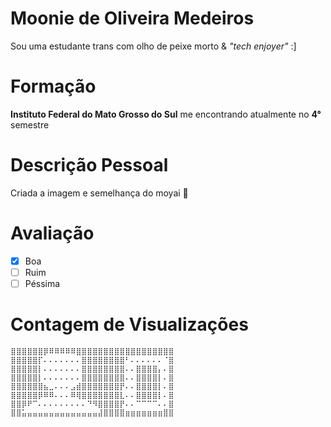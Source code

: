 # Moonie de Oliveira Medeiros

Sou uma estudante trans com olho de peixe morto & *"tech enjoyer"*  :]

# Formação

**Instituto Federal do Mato Grosso do Sul** me encontrando atualmente no **4°** semestre

# Descrição Pessoal

Criada a imagem e semelhança do moyai 🗿
 
# Avaliação

- [x] Boa
- [ ] Ruim
- [ ] Péssima

# Contagem de Visualizações

```
⣿⣿⣿⣿⣿⣿⡿⠿⠿⠿⠿⠿⣿⣿⣿⣿⣿⣿⣿⣿⣿⣿⣿⣿⣿⣿⣿⣿⣿⣿
⣿⣿⣿⣿⣿⡏⠄⠄⠄⠄⠄⠄⠄⣿⣿⣿⣿⣿⣿⣿⣿⠃⠄⠄⠄⠄⠄⠄⠈⣿
⣿⣿⣿⣿⣿⡇⠄⠄⠄⠄⠄⠄⠄⣿⣿⣿⣿⣿⣿⣿⣿⠄⠄⣿⣿⣿⣿⡄⠄⣿
⣿⣿⣿⣿⣿⡇⠄⠄⠄⠄⠄⠄⠄⣿⣿⣿⣿⣿⣿⣿⣿⠄⠄⣿⣿⣿⣿⡇⠄⣿
⣿⣿⣿⣿⣿⣿⣦⣀⠄⠄⠄⣠⣾⣿⣿⣿⣿⣿⣿⣿⡟⠄⠄⣿⣿⣿⣿⡇⠄⣿
⣿⣿⣿⣿⣿⡿⠿⠿⠄⠄⠄⠿⢿⣿⣿⣿⣿⣿⣿⣿⣇⠄⠄⣿⣿⣿⣿⡇⠄⣿
⣿⣿⡿⠟⠉⠄⠄⠄⠄⠄⠄⠄⠄⠄⠙⠻⣿⣿⣿⣿⡟⠄⠄⠉⠉⠉⠉⠄⠄⣿
⣿⣿⣥⣤⣤⣤⣤⣤⣤⣤⣤⣤⣤⣤⣤⣤⣼⣿⣿⣿⣿⣶⣶⣶⣶⣶⣶⣶⣿⣿
```
